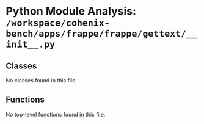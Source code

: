 # Python Module Analysis: `/workspace/cohenix-bench/apps/frappe/frappe/gettext/__init__.py`

## Classes

No classes found in this file.


## Functions

No top-level functions found in this file.
